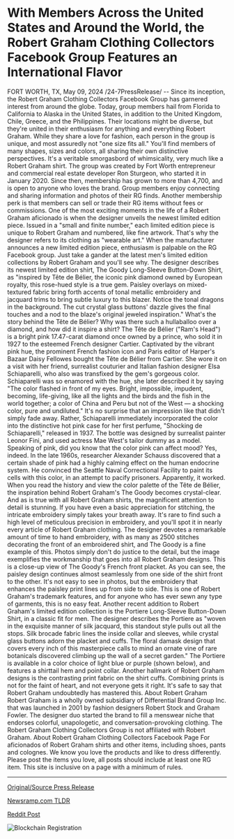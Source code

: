 # With Members Across the United States and Around the World, the Robert Graham Clothing Collectors Facebook Group Features an International Flavor

FORT WORTH, TX, May 09, 2024 /24-7PressRelease/ -- Since its inception, the Robert Graham Clothing Collectors Facebook Group has garnered interest from around the globe. Today, group members hail from Florida to California to Alaska in the United States, in addition to the United Kingdom, Chile, Greece, and the Philippines. Their locations might be diverse, but they're united in their enthusiasm for anything and everything Robert Graham.  While they share a love for fashion, each person in the group is unique, and most assuredly not "one size fits all." You'll find members of many shapes, sizes and colors, all sharing their own distinctive perspectives. It's a veritable smorgasbord of whimsicality, very much like a Robert Graham shirt.  The group was created by Fort Worth entrepreneur and commercial real estate developer Ron Sturgeon, who started it in January 2020. Since then, membership has grown to more than 4,700, and is open to anyone who loves the brand. Group members enjoy connecting and sharing information and photos of their RG finds. Another membership perk is that members can sell or trade their RG items without fees or commissions.   One of the most exciting moments in the life of a Robert Graham aficionado is when the designer unveils the newest limited edition piece. Issued in a "small and finite number," each limited edition piece is unique to Robert Graham and numbered, like fine artwork. That's why the designer refers to its clothing as "wearable art." When the manufacturer announces a new limited edition piece, enthusiasm is palpable on the RG Facebook group. Just take a gander at the latest men's limited edition collections by Robert Graham and you'll see why.  The designer describes its newest limited edition shirt, The Goody Long-Sleeve Button-Down Shirt, as "inspired by Tête de Bélier, the iconic pink diamond owned by European royalty, this rose-hued style is a true gem. Paisley overlays on mixed-textured fabric bring forth accents of tonal metallic embroidery and jacquard trims to bring subtle luxury to this blazer. Notice the tonal dragons in the background. The cut crystal glass buttons' dazzle gives the final touches and a nod to the blaze's original jeweled inspiration."  What's the story behind the Tête de Bélier? Why was there such a hullaballoo over a diamond, and how did it inspire a shirt?   The Tête de Bélier ("Ram's Head") is a bright pink 17.47-carat diamond once owned by a prince, who sold it in 1927 to the esteemed French designer Cartier. Captivated by the vibrant pink hue, the prominent French fashion icon and Paris editor of Harper's Bazaar Daisy Fellowes bought the Tête de Bélier from Cartier. She wore it on a visit with her friend, surrealist couturier and Italian fashion designer Elsa Schiaparelli, who also was transfixed by the gem's gorgeous color.   Schiaparelli was so enamored with the hue, she later described it by saying "The color flashed in front of my eyes. Bright, impossible, impudent, becoming, life-giving, like all the lights and the birds and the fish in the world together; a color of China and Peru but not of the West –– a shocking color, pure and undiluted."  It's no surprise that an impression like that didn't simply fade away. Rather, Schiaparelli immediately incorporated the color into the distinctive hot pink case for her first perfume, "Shocking de Schiaparelli," released in 1937. The bottle was designed by surrealist painter Leonor Fini, and used actress Mae West's tailor dummy as a model.  Speaking of pink, did you know that the color pink can affect mood? Yes, indeed. In the late 1960s, researcher Alexander Schauss discovered that a certain shade of pink had a highly calming effect on the human endocrine system. He convinced the Seattle Naval Correctional Facility to paint its cells with this color, in an attempt to pacify prisoners. Apparently, it worked.  When you read the history and view the color palette of the Tête de Bélier, the inspiration behind Robert Graham's The Goody becomes crystal-clear. And as is true with all Robert Graham shirts, the magnificent attention to detail is stunning. If you have even a basic appreciation for stitching, the intricate embroidery simply takes your breath away. It's rare to find such a high level of meticulous precision in embroidery, and you'll spot it in nearly every article of Robert Graham clothing. The designer devotes a remarkable amount of time to hand embroidery, with as many as 2500 stitches decorating the front of an embroidered shirt, and The Goody is a fine example of this.  Photos simply don't do justice to the detail, but the image exemplifies the workmanship that goes into all Robert Graham designs. This is a close-up view of The Goody's French front placket. As you can see, the paisley design continues almost seamlessly from one side of the shirt front to the other. It's not easy to see in photos, but the embroidery that enhances the paisley print lines up from side to side. This is one of Robert Graham's trademark features, and for anyone who has ever sewn any type of garments, this is no easy feat.  Another recent addition to Robert Graham's limited edition collection is the Portiere Long-Sleeve Button-Down Shirt, in a classic fit for men. The designer describes the Portiere as "woven in the exquisite manner of silk jacquard, this standout style pulls out all the stops. Silk brocade fabric lines the inside collar and sleeves, while crystal glass buttons adorn the placket and cuffs. The floral damask design that covers every inch of this masterpiece calls to mind an ornate vine of rare botanicals discovered climbing up the wall of a secret garden."  The Portiere is available in a color choice of light blue or purple (shown below), and features a shirttail hem and point collar. Another hallmark of Robert Graham designs is the contrasting print fabric on the shirt cuffs. Combining prints is not for the faint of heart, and not everyone gets it right. It's safe to say that Robert Graham undoubtedly has mastered this.  About Robert Graham Robert Graham is a wholly owned subsidiary of Differential Brand Group Inc. that was launched in 2001 by fashion designers Robert Stock and Graham Fowler. The designer duo started the brand to fill a menswear niche that endorses colorful, unapologetic, and conversation-provoking clothing. The Robert Graham Clothing Collectors Group is not affiliated with Robert Graham.  About Robert Graham Clothing Collectors Facebook Page For aficionados of Robert Graham shirts and other items, including shoes, pants and colognes. We know you love the products and like to dress differently. Please post the items you love, all posts should include at least one RG item. This site is inclusive on a page with a minimum of rules. 

---

[Original/Source Press Release](https://newlive.24-7pressrelease.com/press-release/509794/with-members-across-the-united-states-and-around-the-world-the-robert-graham-clothing-collectors-facebook-group-features-an-international-flavor)
                    

[Newsramp.com TLDR](None) 



[Reddit Post](https://www.reddit.com/r/newsramp/comments/1cpq8hi/robert_graham_clothing_collectors_group/) 



![Blockchain Registration](https://cdn.newsramp.app/24-7PressRelease/qrcode/245/11/dunebFI4.webp)